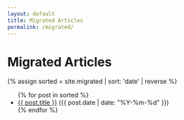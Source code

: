 ```yaml
---
layout: default
title: Migrated Articles
permalink: /migrated/
---
```


# Migrated Articles

{% assign sorted = site.migrated | sort: 'date' | reverse %}

<ul>
  {% for post in sorted %}
    <li><a href="{{ post.url }}">{{ post.title }}</a> ({{ post.date | date: "%Y-%m-%d" }})</li>
  {% endfor %}
</ul>
